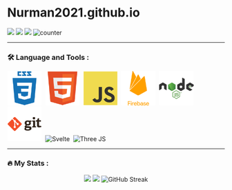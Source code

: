# Nurman2021.github.io
[<img src = "https://img.shields.io/badge/instagram-%23E4405F.svg?&style=for-the-badge&logo=instagram&logoColor=white">](https://www.instagram.com/zero_nr23)
[<img src = "https://img.shields.io/badge/telegram-%233498DB.svg?&style=for-the-badge&logo=telegram&logoColor=white">](https://t.me/Nurman20/)
[<img src = "https://img.shields.io/badge/facebook-%231877F2.svg?&style=for-the-badge&logo=facebook&logoColor=white">](https://www.facebook.com/nurman.awaluddin.39)
![counter](https://komarev.com/ghpvc/?username=Nurman2021&style=flat-square)


---

### 🛠️ Language and Tools :
<div>
  <img src="https://github.com/devicons/devicon/blob/master/icons/css3/css3-plain-wordmark.svg"  title="CSS3" alt="CSS" width="80" height="80"/>&nbsp;
  <img src="https://github.com/devicons/devicon/blob/master/icons/html5/html5-original.svg" title="HTML5" alt="HTML" width="80" height="80"/>&nbsp;
  <img src="https://github.com/devicons/devicon/blob/master/icons/javascript/javascript-original.svg" title="JavaScript" alt="JavaScript" width="80" height="80"/>&nbsp;
  <img src="https://github.com/devicons/devicon/blob/master/icons/firebase/firebase-plain-wordmark.svg" title="Firebase" alt="Firebase" width="80" height="80"/>&nbsp;
  <img src="https://github.com/devicons/devicon/blob/master/icons/nodejs/nodejs-original-wordmark.svg" title="NodeJS" alt="NodeJS" width="80" height="80"/>&nbsp;
  <img src="https://github.com/devicons/devicon/blob/master/icons/git/git-original-wordmark.svg" title="Git" alt="Git" width="80" height="80"/>&nbsp; 
  <img src="https://cdn.jsdelivr.net/gh/devicons/devicon@latest/icons/svelte/svelte-original.svg" title="Svelte" alt="Svelte" width="80" height="80" />&nbsp; 
  <img src="https://cdn.jsdelivr.net/gh/devicons/devicon@latest/icons/threejs/threejs-original-wordmark.svg" title="Three JS" alt="Three JS" width="80" height="80" />   
</div>


---

### :fire: My Stats :
<p align="center">
  <img height="180em" src="https://github-readme-stats-eight-theta.vercel.app/api?username=Nurman2021&show_icons=true&theme=highcontrast&include_all_commits=true&count_private=true" />
  <img height="180em" src="https://github-readme-stats-eight-theta.vercel.app/api/top-langs/?username=Nurman2021&layout=compact&exclude_lang=java+r&theme=highcontrast" />
<img height="180em" src="https://streak-stats.demolab.com?user=Nurman2021&theme=highcontrast" alt="GitHub Streak" />
</p>

